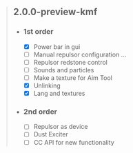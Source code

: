 > ## 2.0.0-preview-kmf
> - ### 1st order
>   - [x] Power bar in gui
>   - [ ] Manual repulsor configuration ...
>   - [ ] Repulsor redstone control
>   - [ ] Sounds and particles
>   - [ ] Make a texture for Aim Tool
>   - [x] Unlinking
>   - [x] Lang and textures
> - ### 2nd order
>   - [ ] Repulsor as device
>   - [ ] Dust Exciter
>   - [ ] CC API for new functionality